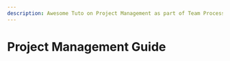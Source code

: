 ```yaml
---
description: Awesome Tuto on Project Management as part of Team Processes
---
```


# Project Management Guide

<!-- [Project Management for the Unofficial Project Manager · guitton.co](https://guitton.co/posts/project-management/) -->
